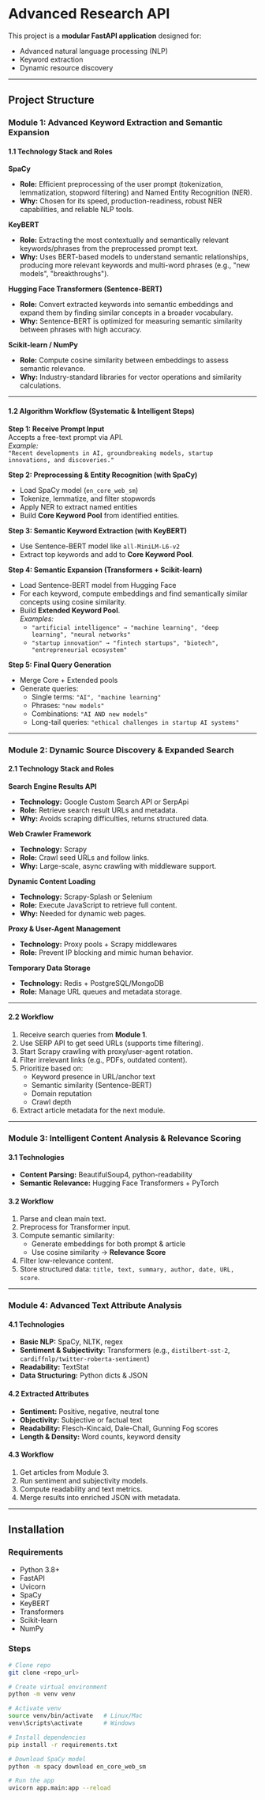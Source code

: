 # Advanced Research API

This project is a **modular FastAPI application** designed for:
- Advanced natural language processing (NLP)
- Keyword extraction
- Dynamic resource discovery

---

## **Project Structure**

### **Module 1: Advanced Keyword Extraction and Semantic Expansion**

#### **1.1 Technology Stack and Roles**

**SpaCy**  
- **Role:** Efficient preprocessing of the user prompt (tokenization, lemmatization, stopword filtering) and Named Entity Recognition (NER).  
- **Why:** Chosen for its speed, production-readiness, robust NER capabilities, and reliable NLP tools.

**KeyBERT**  
- **Role:** Extracting the most contextually and semantically relevant keywords/phrases from the preprocessed prompt text.  
- **Why:** Uses BERT-based models to understand semantic relationships, producing more relevant keywords and multi-word phrases (e.g., "new models", "breakthroughs").

**Hugging Face Transformers (Sentence-BERT)**  
- **Role:** Convert extracted keywords into semantic embeddings and expand them by finding similar concepts in a broader vocabulary.  
- **Why:** Sentence-BERT is optimized for measuring semantic similarity between phrases with high accuracy.

**Scikit-learn / NumPy**  
- **Role:** Compute cosine similarity between embeddings to assess semantic relevance.  
- **Why:** Industry-standard libraries for vector operations and similarity calculations.

---

#### **1.2 Algorithm Workflow (Systematic & Intelligent Steps)**

**Step 1: Receive Prompt Input**  
Accepts a free-text prompt via API.  
*Example:*  
`"Recent developments in AI, groundbreaking models, startup innovations, and discoveries."`

**Step 2: Preprocessing & Entity Recognition (with SpaCy)**  
- Load SpaCy model (`en_core_web_sm`)  
- Tokenize, lemmatize, and filter stopwords  
- Apply NER to extract named entities  
- Build **Core Keyword Pool** from identified entities.

**Step 3: Semantic Keyword Extraction (with KeyBERT)**  
- Use Sentence-BERT model like `all-MiniLM-L6-v2`  
- Extract top keywords and add to **Core Keyword Pool**.

**Step 4: Semantic Expansion (Transformers + Scikit-learn)**  
- Load Sentence-BERT model from Hugging Face  
- For each keyword, compute embeddings and find semantically similar concepts using cosine similarity.  
- Build **Extended Keyword Pool**.  
  *Examples:*  
  - `"artificial intelligence" → "machine learning", "deep learning", "neural networks"`  
  - `"startup innovation" → "fintech startups", "biotech", "entrepreneurial ecosystem"`

**Step 5: Final Query Generation**  
- Merge Core + Extended pools  
- Generate queries:  
  - Single terms: `"AI", "machine learning"`  
  - Phrases: `"new models"`  
  - Combinations: `"AI AND new models"`  
  - Long-tail queries: `"ethical challenges in startup AI systems"`

---

### **Module 2: Dynamic Source Discovery & Expanded Search**

#### **2.1 Technology Stack and Roles**

**Search Engine Results API**  
- **Technology:** Google Custom Search API or SerpApi  
- **Role:** Retrieve search result URLs and metadata.  
- **Why:** Avoids scraping difficulties, returns structured data.

**Web Crawler Framework**  
- **Technology:** Scrapy  
- **Role:** Crawl seed URLs and follow links.  
- **Why:** Large-scale, async crawling with middleware support.

**Dynamic Content Loading**  
- **Technology:** Scrapy-Splash or Selenium  
- **Role:** Execute JavaScript to retrieve full content.  
- **Why:** Needed for dynamic web pages.

**Proxy & User-Agent Management**  
- **Technology:** Proxy pools + Scrapy middlewares  
- **Role:** Prevent IP blocking and mimic human behavior.

**Temporary Data Storage**  
- **Technology:** Redis + PostgreSQL/MongoDB  
- **Role:** Manage URL queues and metadata storage.

---

#### **2.2 Workflow**

1. Receive search queries from **Module 1**.  
2. Use SERP API to get seed URLs (supports time filtering).  
3. Start Scrapy crawling with proxy/user-agent rotation.  
4. Filter irrelevant links (e.g., PDFs, outdated content).  
5. Prioritize based on:  
   - Keyword presence in URL/anchor text  
   - Semantic similarity (Sentence-BERT)  
   - Domain reputation  
   - Crawl depth  
6. Extract article metadata for the next module.

---

### **Module 3: Intelligent Content Analysis & Relevance Scoring**

#### **3.1 Technologies**
- **Content Parsing:** BeautifulSoup4, python-readability  
- **Semantic Relevance:** Hugging Face Transformers + PyTorch

#### **3.2 Workflow**
1. Parse and clean main text.  
2. Preprocess for Transformer input.  
3. Compute semantic similarity:  
   - Generate embeddings for both prompt & article  
   - Use cosine similarity → **Relevance Score**  
4. Filter low-relevance content.  
5. Store structured data: `title, text, summary, author, date, URL, score`.

---

### **Module 4: Advanced Text Attribute Analysis**

#### **4.1 Technologies**
- **Basic NLP:** SpaCy, NLTK, regex  
- **Sentiment & Subjectivity:** Transformers (e.g., `distilbert-sst-2`, `cardiffnlp/twitter-roberta-sentiment`)  
- **Readability:** TextStat  
- **Data Structuring:** Python dicts & JSON

#### **4.2 Extracted Attributes**
- **Sentiment:** Positive, negative, neutral tone  
- **Objectivity:** Subjective or factual text  
- **Readability:** Flesch-Kincaid, Dale-Chall, Gunning Fog scores  
- **Length & Density:** Word counts, keyword density

#### **4.3 Workflow**
1. Get articles from Module 3.  
2. Run sentiment and subjectivity models.  
3. Compute readability and text metrics.  
4. Merge results into enriched JSON with metadata.

---

## **Installation**

### **Requirements**
- Python 3.8+  
- FastAPI  
- Uvicorn  
- SpaCy  
- KeyBERT  
- Transformers  
- Scikit-learn  
- NumPy  

### **Steps**
```bash
# Clone repo
git clone <repo_url>

# Create virtual environment
python -m venv venv

# Activate venv
source venv/bin/activate   # Linux/Mac
venv\Scripts\activate      # Windows

# Install dependencies
pip install -r requirements.txt

# Download SpaCy model
python -m spacy download en_core_web_sm

# Run the app
uvicorn app.main:app --reload

